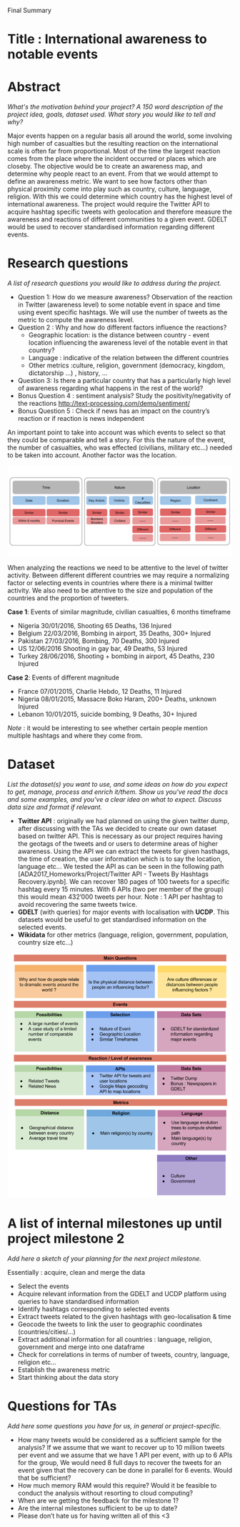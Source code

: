 Final Summary
# Title : International awareness to notable events

# Abstract 
*What's the motivation behind your project? A 150 word description of the project idea, goals, dataset used. What story you would like to tell and why?*

Major events happen on a regular basis all around the world, some involving high number of casualties but the resulting reaction on the international scale is often far from proportional. Most of the time the largest reaction comes from the place where the incident occurred or places which are closeby. The objective would be  to create an awareness map, and determine why people react to an event. From that we would attempt to define an awareness metric. We want to see how factors other than physical proximity come into play such as country, culture, language, religion. With this we could determine which country has the highest level of international awareness.  The project would require the Twitter API to acquire hashtag specific tweets with geolocation and therefore measure the awareness and reactions of different communities to a given event. GDELT would be used to recover standardised information regarding different events. 


# Research questions 

*A list of research questions you would like to address during the project.*


- Question 1: How do we measure awareness? Observation of the reaction in Twitter (awareness level) to some notable event in space and time using event specific hashtags. We will use the number of tweets as the metric to compute the awareness level.
- Question 2 : Why and how do different factors influence the reactions?
	- Geographic location:   is the distance between country - event location influencing the awareness level of the notable event in that country?
	- Language :  indicative of the relation between the different countries
	- Other metrics :culture, religion, government (democracy, kingdom, dictatorship …) , history, ...
- Question 3: Is there a particular country that has a particularly high level of awareness regarding what happens in the rest of the world?
- Bonus Question 4 : sentiment analysis? Study the positivity/negativity of the reactions  http://text-processing.com/demo/sentiment/ 
- Bonus Question 5 : Check if news has an impact on the country’s reaction or if reaction is news independent 

An important point to take into account was which events to select so that they could be comparable and tell a story. For this the nature of the event, the number of casualties, who was effected (civilians, military etc…)  needed to be taken into account. Another factor was the location. 

![alt text](https://github.com/LailaHms/ADA2017_Homeworks/blob/master/Project/Milestone1/Tree%20of%20Possibilities.png "Decision Tree for Event Selection")

When analyzing the reactions we need to be attentive to the level of twitter activity. Between different different countries we may require a normalizing factor or selecting events in countries where there is a minimal twitter activity. We also need to be attentive to the size and population of the countries and the proportion of tweeters.

**Case 1**: Events of similar magnitude, civilian casualties, 6 months timeframe

- Nigeria 30/01/2016, Shooting 65 Deaths, 136 Injured
- Belgium 22/03/2016, Bombing in airport, 35 Deaths, 300+ Injured
- Pakistan 27/03/2016, Bombing, 70 Deaths, 300 Injured
- US 12/06/2016 Shooting in gay bar, 49 Deaths, 53 Injured
- Turkey 28/06/2016, Shooting + bombing in airport, 45 Deaths, 230 Injured
	
**Case 2**: Events of different magnitude
- France 07/01/2015, Charlie Hebdo, 12 Deaths, 11 Injured
- Nigeria 08/01/2015, Massacre Boko Haram, 200+ Deaths, unknown Injured
- Lebanon 10/01/2015, suicide bombing, 9 Deaths, 30+ Injured


*Note* : it would be interesting to see whether certain people mention multiple hashtags and where they come from. 

# Dataset 
*List the dataset(s) you want to use, and some ideas on how do you expect to get, manage, process and enrich it/them. Show us you've read the docs and some examples, and you've a clear idea on what to expect. Discuss data size and format if relevant.*

- **Twitter API** : originally we had planned on using the given twitter dump, after discussing with the TAs we decided to create our own dataset based on twitter API. This is necessary as our project requires having the geotags of the tweets and or users to determine areas of higher awareness. Using the API we can extract the tweets for  given hasthags, the time of creation, the user information which is to say the location, language etc… We tested the API as can be seen in the following path [ADA2017_Homeworks/Project/Twitter API - Tweets By Hashtags Recovery.ipynb]. We can recover 180 pages of 100 tweets for a specific hashtag every 15 minutes. With 6 APIs (two per member of the group) this would mean 432’000 tweets per hour. Note : 1 API per hashtag to avoid recovering the same tweets twice. 
- **GDELT** (with queries) for major events with localisation with **UCDP**. This datasets would be useful to get standardised information on the selected events. 
- **Wikidata** for other metrics (language, religion, government, population, country size etc...)

![alt text](https://github.com/LailaHms/ADA2017_Homeworks/blob/master/Project/Milestone1/Copy%20Of%20Project%20Drawing%20_%20Laila.png "Milestone 1 Recap")

# A list of internal milestones up until project milestone 2
*Add here a sketch of your planning for the next project milestone.*

Essentially : acquire, clean and merge the data
- Select the events
- Acquire relevant information from the GDELT and UCDP platform using queries to have standardised information 
- Identify hashtags corresponding to selected events
- Extract tweets related to the given hashtags with geo-localisation & time
- Geocode the tweets to link the user to geographic coordinates (countries/cities/…)
- Extract additional information for all countries : language, religion, government and merge into one dataframe
- Check for correlations in terms of number of tweets, country, language, religion etc… 
- Establish the awareness metric
- Start thinking about the data story

# Questions for TAs
*Add here some questions you have for us, in general or project-specific.*

- How many tweets would be considered as a sufficient sample for the analysis? If we assume that we want to recover up to 10 million tweets per event and we assume that we have 1 API per event, with up to 6 APIs for the group, We would need 8 full days to recover the tweets for an event given that the recovery can be done in parallel for 6 events. Would that be sufficient?
- How much memory RAM would this require? Would it be feasible to conduct the analysis without resorting to cloud computing?
- When are we getting the feedback for the milestone 1?
- Are the internal milestones sufficient to be up to date?
- Please don’t hate us for having written all of this <3



